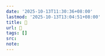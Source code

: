 ```yaml
---
date: '2025-10-13T11:30:36+08:00'
lastmod: '2025-10-13T13:04:51+08:00'
title: 󰦜
url: 󰦜
tags: []
src:
note:
---
```

